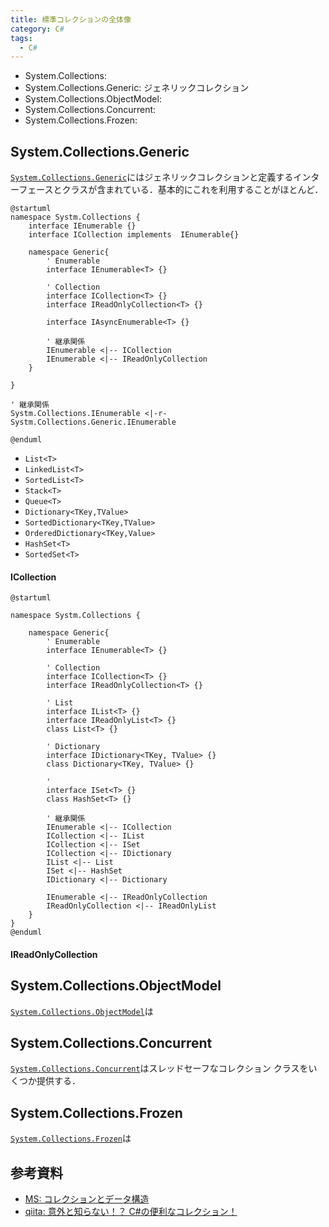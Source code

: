 ```yaml
---
title: 標準コレクションの全体像
category: C#
tags:
  - C#
---
```


<!-- more -->

- System.Collections: 
- System.Collections.Generic: ジェネリックコレクション
- System.Collections.ObjectModel: 
- System.Collections.Concurrent: 
- System.Collections.Frozen: 


## System.Collections.Generic

[`System.Collections.Generic`][System.Collections 名前空間]にはジェネリックコレクションと定義するインターフェースとクラスが含まれている．基本的にこれを利用することがほとんど．

```puml
@startuml
namespace Systm.Collections {
    interface IEnumerable {}
    interface ICollection implements  IEnumerable{}

    namespace Generic{
        ' Enumerable
        interface IEnumerable<T> {}

        ' Collection
        interface ICollection<T> {}
        interface IReadOnlyCollection<T> {}

        interface IAsyncEnumerable<T> {}

        ' 継承関係
        IEnumerable <|-- ICollection
        IEnumerable <|-- IReadOnlyCollection
    }
    
}

' 継承関係
Systm.Collections.IEnumerable <|-r- Systm.Collections.Generic.IEnumerable

@enduml
```

- `List<T>`
- `LinkedList<T>`
- `SortedList<T>`
- `Stack<T>`
- `Queue<T>`
- `Dictionary<TKey,TValue>`
- `SortedDictionary<TKey,TValue>`
- `OrderedDictionary<TKey,Value>`
- `HashSet<T>`
- `SortedSet<T>`


#### ICollection

```puml
@startuml

namespace Systm.Collections {

    namespace Generic{
        ' Enumerable
        interface IEnumerable<T> {}

        ' Collection
        interface ICollection<T> {}
        interface IReadOnlyCollection<T> {}

        ' List
        interface IList<T> {}
        interface IReadOnlyList<T> {}
        class List<T> {}

        ' Dictionary
        interface IDictionary<TKey, TValue> {}
        class Dictionary<TKey, TValue> {}

        ' 
        interface ISet<T> {}
        class HashSet<T> {}

        ' 継承関係
        IEnumerable <|-- ICollection
        ICollection <|-- IList
        ICollection <|-- ISet
        ICollection <|-- IDictionary
        IList <|-- List
        ISet <|-- HashSet
        IDictionary <|-- Dictionary

        IEnumerable <|-- IReadOnlyCollection
        IReadOnlyCollection <|-- IReadOnlyList
    }
}
@enduml
```

#### IReadOnlyCollection



## System.Collections.ObjectModel
[`System.Collections.ObjectModel`][System.Collections.ObjectModel 名前空間]は


## System.Collections.Concurrent
[`System.Collections.Concurrent`][System.Collections.Concurrent 名前空間]はスレッドセーフなコレクション クラスをいくつか提供する．

## System.Collections.Frozen
[`System.Collections.Frozen`][System.Collections.Frozen 名前空間]は

## 参考資料
- [MS: コレクションとデータ構造](https://learn.microsoft.com/ja-jp/dotnet/standard/collections/?redirectedfrom=MSDN)
- [qiita: 意外と知らない！？ C#の便利なコレクション！](https://qiita.com/hiki_neet_p/items/75bf39838ce580cca92d)


<!-- リンク -->
[System.Collections 名前空間]: https://learn.microsoft.com/ja-jp/dotnet/api/system.collections?view=net-9.0
[System.Collections.Generic 名前空間]: https://learn.microsoft.com/ja-jp/dotnet/api/system.collections.generic?view=net-9.0
[System.Collections.ObjectModel 名前空間]: https://learn.microsoft.com/ja-jp/dotnet/api/system.collections.objectmodel?view=net-9.0
[System.Collections.Concurrent 名前空間]: https://learn.microsoft.com/ja-jp/dotnet/api/system.collections.concurrent?view=net-9.0
[System.Collections.Frozen 名前空間]: https://learn.microsoft.com/ja-jp/dotnet/api/system.collections.frozen?view=net-9.0
